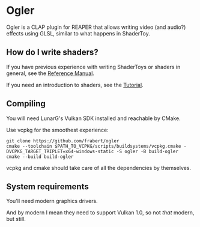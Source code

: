 # Ogler

Ogler is a CLAP plugin for REAPER that allows writing video (and audio?) effects using GLSL, similar to what happens in ShaderToy.

## How do I write shaders?

If you have previous experience with writing ShaderToys or shaders in general, see the [Reference Manual](/docs/Reference.md).

If you need an introduction to shaders, see the [Tutorial](/docs/Tutorial.md).

## Compiling

You will need LunarG's Vulkan SDK installed and reachable by CMake.

Use vcpkg for the smoothest experience:

    git clone https://github.com/frabert/ogler
    cmake --toolchain $PATH_TO_VCPKG/scripts/buildsystems/vcpkg.cmake -DVCPKG_TARGET_TRIPLET=x64-windows-static -S ogler -B build-ogler
    cmake --build build-ogler

vcpkg and cmake should take care of all the dependencies by themselves.

## System requirements

You'll need modern graphics drivers.

And by modern I mean they need to support Vulkan 1.0, so not _that_ modern, but still.
